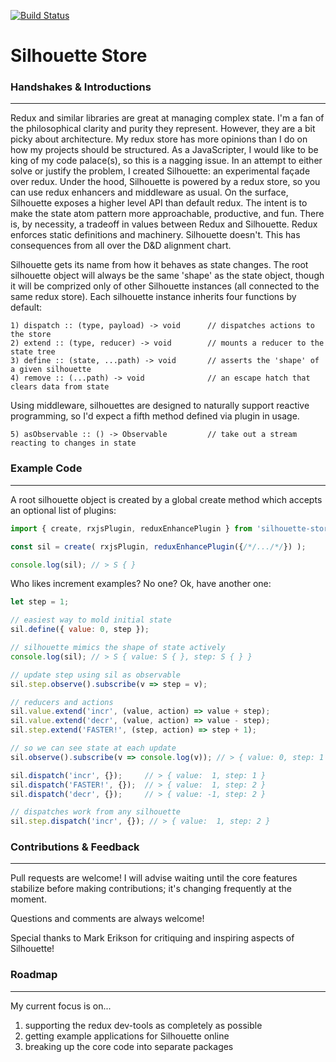 [![Build Status](https://travis-ci.org/DuncanWalter/silhouette.svg?branch=master)](https://travis-ci.org/DuncanWalter/silhouette)


# **Silhouette Store**

### **Handshakes & Introductions**
-----------------------

Redux and similar libraries are great at managing complex state. I'm a fan of the philosophical clarity and purity they represent. However, they are a bit picky about architecture. My redux store has more opinions than I do on how my projects should be structured. As a JavaScripter, I would like to be king of my code palace(s), so this is a nagging issue. In an attempt to either solve or justify the problem, I created Silhouette: an experimental façade over redux. Under the hood, Silhouette is powered by a redux store, so you can use redux enhancers and middleware as usual. On the surface, Silhouette exposes a higher level API than default redux. The intent is to make the state atom pattern more approachable, productive, and fun. There is, by necessity, a tradeoff in values between Redux and Silhouette. Redux enforces static definitions and machinery. Silhouette doesn't. This has consequences from all over the D&D alignment chart.

Silhouette gets its name from how it behaves as state changes. The root silhouette object will always be the same 'shape' as the state object, though it will be comprized only of other Silhouette instances (all connected to the same redux store). Each silhouette instance inherits four functions by default:

```
1) dispatch :: (type, payload) -> void      // dispatches actions to the store
2) extend :: (type, reducer) -> void        // mounts a reducer to the state tree
3) define :: (state, ...path) -> void       // asserts the 'shape' of a given silhouette
4) remove :: (...path) -> void              // an escape hatch that clears data from state
```

Using middleware, silhouettes are designed to naturally support reactive programming, so I'd expect a fifth method defined via plugin in usage.

```
5) asObservable :: () -> Observable         // take out a stream reacting to changes in state
```

### **Example Code**
--------------------

A root silhouette object is created by a global create method which accepts an optional list of plugins:

``` javascript
import { create, rxjsPlugin, reduxEnhancePlugin } from 'silhouette-store'

const sil = create( rxjsPlugin, reduxEnhancePlugin({/*/.../*/}) );

console.log(sil); // > S { }
```

Who likes increment examples? No one? Ok, have another one:

``` javascript
let step = 1;

// easiest way to mold initial state
sil.define({ value: 0, step });

// silhouette mimics the shape of state actively
console.log(sil); // > S { value: S { }, step: S { } }

// update step using sil as observable
sil.step.observe().subscribe(v => step = v);

// reducers and actions
sil.value.extend('incr', (value, action) => value + step);
sil.value.extend('decr', (value, action) => value - step);
sil.step.extend('FASTER!', (step, action) => step + 1);

// so we can see state at each update
sil.observe().subscribe(v => console.log(v)); // > { value: 0, step: 1 }

sil.dispatch('incr', {});     // > { value:  1, step: 1 }
sil.dispatch('FASTER!', {});  // > { value:  1, step: 2 }
sil.dispatch('decr', {});     // > { value: -1, step: 2 }

// dispatches work from any silhouette
sil.step.dispatch('incr', {}); // > { value:  1, step: 2 }
```



### **Contributions & Feedback**
----------------------------------

Pull requests are welcome! I will advise waiting until the core features stabilize before making contributions; it's changing frequently at the moment.

Questions and comments are always welcome!

Special thanks to Mark Erikson for critiquing and inspiring aspects of Silhouette!



### **Roadmap**
---------------

My current focus is on... 
1. supporting the redux dev-tools as completely as possible
2. getting example applications for Silhouette online
3. breaking up the core code into separate packages
